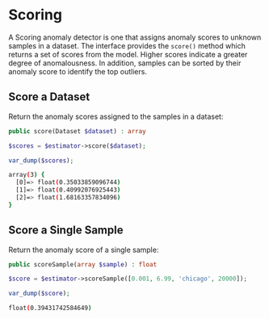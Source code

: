 # Scoring
A Scoring anomaly detector is one that assigns anomaly scores to unknown samples in a dataset. The interface provides the `score()` method which returns a set of scores from the model. Higher scores indicate a greater degree of anomalousness. In addition, samples can be sorted by their anomaly score to identify the top outliers.

## Score a Dataset
Return the anomaly scores assigned to the samples in a dataset:
```php
public score(Dataset $dataset) : array
```

```php
$scores = $estimator->score($dataset);

var_dump($scores);
```

```sh
array(3) {
  [0]=> float(0.35033859096744)
  [1]=> float(0.40992076925443)
  [2]=> float(1.68163357834096)
}
```

## Score a Single Sample
Return the anomaly score of a single sample:
```php
public scoreSample(array $sample) : float
```

```php
$score = $estimator->scoreSample([0.001, 6.99, 'chicago', 20000]);

var_dump($score);
```

```sh
float(0.39431742584649)
```